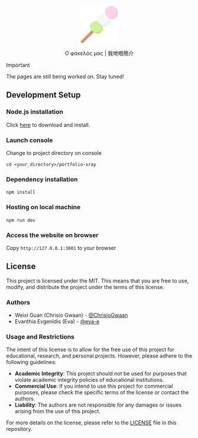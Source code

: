 <div align="center">
  <img width="100" src="public/images/dango.png" alt="Spotube Logo">

<p>Ο φάκελός μας | 我哋嘅簡介</p>

</div>

> [!IMPORTANT]
> The pages are still being worked on. Stay tuned!

## Development Setup

### **Node.js** installation

Click [here](https://nodejs.org/en) to download and install.

### Launch console

Change to project directory on console

```
cd <your_directory>/portfolio-xray
```

### Dependency installation

```
npm install
```

### Hosting on local machine

```
npm run dev
```

### Access the website on browser

Copy `http://127.0.0.1:3001` to your browser

## License

This project is licensed under the MIT. This means that you are free to use, modify, and distribute the project under the terms of this license.

### Authors

- Weixi Guan (Chrisio Gwaan) - [@ChrisioGwaan](https://github.com/ChrisioGwaan)
- Evanthia Evgenidis (Eva) - [@eva-e](https://github.com/eva-e)

### Usage and Restrictions

The intent of this license is to allow for the free use of this project for educational, research, and personal projects. However, please adhere to the following guidelines:
- **Academic Integrity**: This project should not be used for purposes that violate academic integrity policies of educational institutions.
- **Commercial Use**: If you intend to use this project for commercial purposes, please check the specific terms of the license or contact the authors.
- **Liability**: The authors are not responsible for any damages or issues arising from the use of this project.

For more details on the license, please refer to the [LICENSE](/LICENSE) file in this repository.
